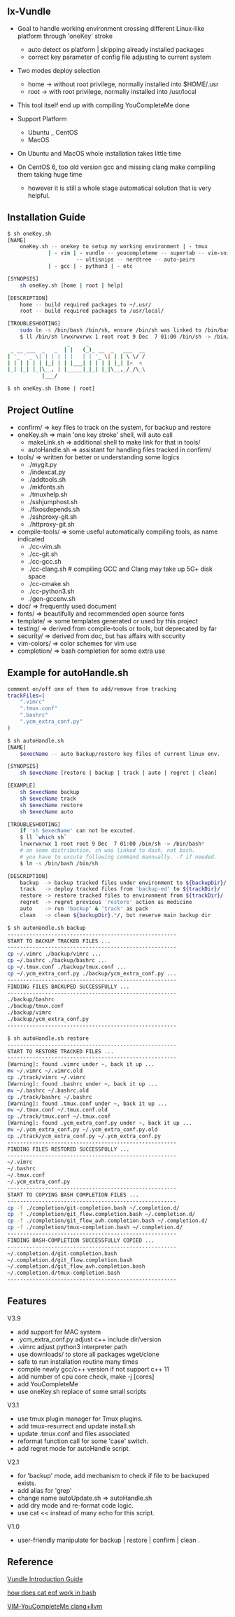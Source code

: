 ## lx-Vundle
- Goal to handle working environment crossing different Linux-like platform through 'oneKey' stroke
    - auto detect os platform | skipping already installed packages
    - correct key parameter of config file adjusting to current system

- Two modes deploy selection
    - home -> without root privilege, normally installed into $HOME/.usr
    - root -> with root privilege, normally installed into /usr/local

- This tool itself end up with compiling YouCompleteMe done

- Support Platform
    - Ubuntu
    _ CentOS
    - MacOS

- On Ubuntu and MacOS whole installation takes little time

- On CentOS 6, too old version gcc and missing clang make compiling them taking huge time
    - however it is still a whole stage automatical solution that is very helpful.

## Installation Guide
```bash
$ sh oneKey.sh
[NAME]
    oneKey.sh -- onekey to setup my working environment | - tmux
             | - vim | - vundle -- youcompleteme -- supertab -- vim-snippets
                      -- ultisnips -- nerdtree -- auto-pairs
             | - gcc | - python3 | - etc

[SYNOPSIS]
    sh oneKey.sh [home | root | help]

[DESCRIPTION]
    home -- build required packages to ~/.usr/
    root -- build required packages to /usr/local/

[TROUBLESHOOTING]
    sudo ln -s /bin/bash /bin/sh, ensure /bin/sh was linked to /bin/bash.
    $ ll /bin/sh lrwxrwxrwx 1 root root 9 Dec  7 01:00 /bin/sh -> /bin/bash*
                   _     _
 _ __ ___  _   _  | |   (_)_ __  _   ___  __
| '_ ` _ \| | | | | |   | | '_ \| | | \ \/ /
| | | | | | |_| | | |___| | | | | |_| |>  <
|_| |_| |_|\__, | |_____|_|_| |_|\__,_/_/\_\
           |___/

```
```bash
$ sh oneKey.sh [home | root]
```

## Project Outline
- confirm/  => key files to track on the system, for backup and restore
- oneKey.sh => main 'one key stroke' shell, will auto call
    - makeLink.sh   => additional shell to make link for that in tools/
    - autoHandle.sh => assistant for handling files tracked in confirm/
- tools/    => written for better or understanding some logics
    - ./mygit.py
    - ./indexcat.py
    - ./addtools.sh
    - ./mkfonts.sh
    - ./tmuxhelp.sh
    - ./sshjumphost.sh
    - ./fixosdepends.sh
    - ./sshproxy-git.sh
    - ./httproxy-git.sh
- compile-tools/  => some useful automatically compiling tools, as name indicated
    -  ./cc-vim.sh
    -  ./cc-git.sh
    -  ./cc-gcc.sh
    -  ./cc-clang.sh # compiling GCC and Clang may take up 5G+ disk space
    -  ./cc-cmake.sh
    -  ./cc-python3.sh
    -  ./gen-gccenv.sh
- doc/   => frequently used document
- fonts/ => beautifully and recommended open source fonts
- template/ => some templates generated or used by this project
- testing/  => derived from compile-tools or tools, but deprecated by far
- security/ => derived from doc, but has affairs with sccurity
- vim-colors/ => color schemes for vim use
- completion/ => bash completion for some extra use

## Example for autoHandle.sh
```bash
comment on/off one of them to add/remove from tracking
trackFiles=(
    ".vimrc"
    ".tmux.conf"
    ".bashrc"
    ".ycm_extra_conf.py"
)
```

```bash
$ sh autoHandle.sh
[NAME]
    $execName -- auto backup/restore key files of current linux env.

[SYNOPSIS]
    sh $execName [restore | backup | track | auto | regret | clean]

[EXAMPLE]
    sh $execName backup
    sh $execName track
    sh $execName restore
    sh $execName auto

[TROUBLESHOOTING]
    if 'sh $execName' can not be excuted.
    $ ll `which sh`
    lrwxrwxrwx 1 root root 9 Dec  7 01:00 /bin/sh -> /bin/bash*
    # on some distribution, sh was linked to dash, not bash.
    # you have to excute following command mannually. -f if needed.
    $ ln -s /bin/bash /bin/sh

[DESCRIPTION]
    backup  -> backup tracked files under environment to ${backupDir}/
    track   -> deploy tracked files from 'backup-ed' to ${trackDir}/
    restore -> restore tracked files to environment from ${trackDir}/
    regret  -> regret previous 'restore' action as medicine
    auto    -> run 'backup' & 'track' as pack
    clean   -> clean ${backupDir}.*/, but reserve main backup dir
```
```bash
$ sh autoHandle.sh backup
------------------------------------------------------
START TO BACKUP TRACKED FILES ...
------------------------------------------------------
cp ~/.vimrc ./backup/vimrc ...
cp ~/.bashrc ./backup/bashrc ...
cp ~/.tmux.conf ./backup/tmux.conf ...
cp ~/.ycm_extra_conf.py ./backup/ycm_extra_conf.py ...
------------------------------------------------------
FINDING FILES BACKUPED SUCCESSFULLY ...
------------------------------------------------------
./backup/bashrc
./backup/tmux.conf
./backup/vimrc
./backup/ycm_extra_conf.py
------------------------------------------------------
```
```bash
$ sh autoHandle.sh restore
------------------------------------------------------
START TO RESTORE TRACKED FILES ...
------------------------------------------------------
[Warning]: found .vimrc under ~, back it up ...
mv ~/.vimrc ~/.vimrc.old
cp ./track/vimrc ~/.vimrc
[Warning]: found .bashrc under ~, back it up ...
mv ~/.bashrc ~/.bashrc.old
cp ./track/bashrc ~/.bashrc
[Warning]: found .tmux.conf under ~, back it up ...
mv ~/.tmux.conf ~/.tmux.conf.old
cp ./track/tmux.conf ~/.tmux.conf
[Warning]: found .ycm_extra_conf.py under ~, back it up ...
mv ~/.ycm_extra_conf.py ~/.ycm_extra_conf.py.old
cp ./track/ycm_extra_conf.py ~/.ycm_extra_conf.py
------------------------------------------------------
FINDING FILES RESTORED SUCCESSFULLY ...
------------------------------------------------------
~/.vimrc
~/.bashrc
~/.tmux.conf
~/.ycm_extra_conf.py
------------------------------------------------------
START TO COPYING BASH COMPLETION FILES ...
------------------------------------------------------
cp -f ./completion/git-completion.bash ~/.completion.d/
cp -f ./completion/git_flow.completion.bash ~/.completion.d/
cp -f ./completion/git_flow_avh.completion.bash ~/.completion.d/
cp -f ./completion/tmux-completion.bash ~/.completion.d/
------------------------------------------------------
FINDING BASH-COMPLETION SUCCESSFULLY COPIED ...
------------------------------------------------------
~/.completion.d/git-completion.bash
~/.completion.d/git_flow.completion.bash
~/.completion.d/git_flow_avh.completion.bash
~/.completion.d/tmux-completion.bash
------------------------------------------------------
```

## Features
V3.9
* add support for MAC system
* .ycm_extra_conf.py adjust c++ include dir/version
* .vimrc adjust python3 interpreter path
* use downloads/ to store all packages wget/clone
* safe to run installation routine many times
* compile newly gcc/c++ version if not support c++ 11
* add number of cpu core check, make -j [cores]
* add YouCompleteMe
* use oneKey.sh replace of some small scripts

V3.1
* use tmux plugin manager for Tmux plugins.
* add tmux-resurrect and update install.sh
* update .tmux.conf and files associated
* reformat function call for some 'case' switch.
* add regret mode for autoHandle script.

V2.1
* for 'backup' mode, add mechanism to check if file to be backuped exists.
* add alias for 'grep'
* change name autoUpdate.sh => autoHandle.sh
* add dry mode and re-format code logic.
* use cat << instead of many echo for this script.

V1.0
* user-friendly manipulate for backup | restore | confirm | clean .

## Reference
[Vundle Introduction Guide](http://www.jianshu.com/p/8d416ac4ad11)

[how does cat eof work in bash](https://stackoverflow.com/questions/2500436/how-does-cat-eof-work-in-bash)

[VIM-YouCompleteMe clang+llvm](https://www.jianshu.com/p/c24f919097b3)
